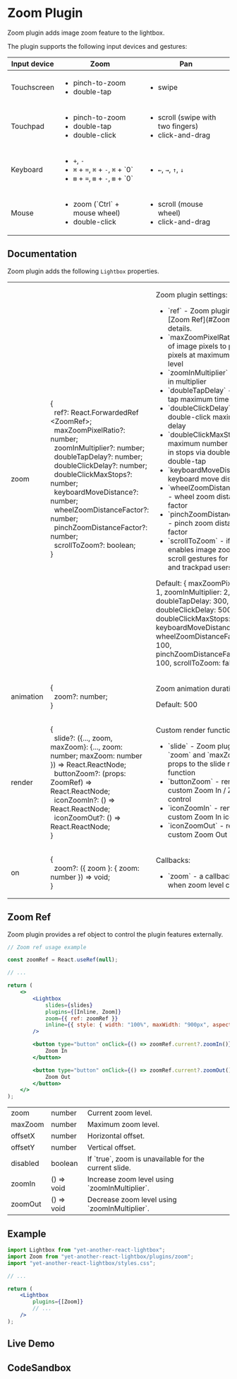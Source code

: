 # Zoom Plugin

Zoom plugin adds image zoom feature to the lightbox.

The plugin supports the following input devices and gestures:

<table class="docs">
    <thead>
    <tr>
        <th>Input device</th>
        <th>Zoom</th>
        <th>Pan</th>
    </tr>
    </thead>
    <tbody>
    <tr>
        <td>Touchscreen</td>
        <td>
            <ul>
                <li>pinch-to-zoom</li>
                <li>double-tap</li>
            </ul>
        </td>
        <td>
            <ul>
                <li>swipe</li>
            </ul>
        </td>
    </tr>
    <tr>
        <td>Touchpad</td>
        <td>
            <ul>
                <li>pinch-to-zoom</li>
                <li>double-tap</li>
                <li>double-click</li>
            </ul>
        </td>
        <td>
            <ul>
                <li>scroll (swipe with two fingers)</li>
                <li>click-and-drag</li>
            </ul>
        </td>
    </tr>
    <tr>
        <td>Keyboard</td>
        <td>
            <ul>
                <li><code class="text-base">+</code>, <code class="text-base">-</code></li>
                <li>
                    <code class="text-base">&#x2318;</code>&nbsp;+&nbsp;<code class="text-base">=</code>,
                    <code class="text-base">&#x2318;</code>&nbsp;+&nbsp;<code class="text-base">-</code>,
                    <code class="text-base">&#x2318;</code>&nbsp;+&nbsp;`0`
                </li>
                <li>
                    <code class="text-base">&#x229E;</code>&nbsp;+&nbsp;<code class="text-base">=</code>,
                    <code class="text-base">&#x229E;</code>&nbsp;+&nbsp;<code class="text-base">-</code>,
                    <code class="text-base">&#x229E;</code>&nbsp;+&nbsp;`0`
                </li>
            </ul>
        </td>
        <td>
            <ul>
                <li>
                    <code class="text-base">&#x2190;</code>, <code class="text-base">&#x2192;</code>,
                    <code class="text-base">&#x2191;</code>, <code class="text-base">&#x2193;</code>
                </li>
            </ul>
        </td>
    </tr>
    <tr>
        <td>Mouse</td>
        <td>
            <ul>
                <li>zoom (`Ctrl` + mouse wheel)</li>
                <li>double-click</li>
            </ul>
        </td>
        <td>
            <ul>
                <li>scroll (mouse wheel)</li>
                <li>click-and-drag</li>
            </ul>
        </td>
    </tr>
    </tbody>
</table>

## Documentation

Zoom plugin adds the following `Lightbox` properties.

<table class="docs">
    <tbody>
    <tr>
        <td>zoom</td>
        <td>
            &#123;<br />
            &nbsp;&nbsp;ref?: React.ForwardedRef&#8203;&lt;ZoomRef&gt;;<br />
            &nbsp;&nbsp;maxZoomPixelRatio?: number;<br />
            &nbsp;&nbsp;zoomInMultiplier?: number;<br />
            &nbsp;&nbsp;doubleTapDelay?: number;<br />
            &nbsp;&nbsp;doubleClickDelay?: number;<br />
            &nbsp;&nbsp;doubleClickMaxStops?: number;<br />
            &nbsp;&nbsp;keyboardMoveDistance?: number;<br />
            &nbsp;&nbsp;wheelZoomDistanceFactor?: number;<br />
            &nbsp;&nbsp;pinchZoomDistanceFactor?: number;<br />
            &nbsp;&nbsp;scrollToZoom?: boolean;<br />
            &#125;
        </td>
        <td>
            <p>Zoom plugin settings:</p>
            <ul>
                <li>`ref` - Zoom plugin ref. See [Zoom Ref](#ZoomRef) for details.</li>
                <li>`maxZoomPixelRatio` - ratio of image pixels to physical pixels at maximum zoom level</li>
                <li>`zoomInMultiplier` - zoom-in multiplier</li>
                <li>`doubleTapDelay` - double-tap maximum time delay</li>
                <li>`doubleClickDelay` - double-click maximum time delay</li>
                <li>`doubleClickMaxStops` - maximum number of zoom-in stops via double-click or double-tap</li>
                <li>`keyboardMoveDistance` - keyboard move distance</li>
                <li>`wheelZoomDistanceFactor` - wheel zoom distance factor</li>
                <li>`pinchZoomDistanceFactor` - pinch zoom distance factor</li>
                <li>`scrollToZoom` - if `true`, enables image zoom via scroll gestures for mouse and trackpad users</li>
            </ul>
            <p>
                Default: <span class="font-mono">&#123; maxZoomPixelRatio: 1, zoomInMultiplier: 2, doubleTapDelay: 300, doubleClickDelay: 500,
                doubleClickMaxStops: 2, keyboardMoveDistance: 50, wheelZoomDistanceFactor: 100, pinchZoomDistanceFactor:
                100, scrollToZoom: false &#125;</span>
            </p>
        </td>
    </tr>
    <tr>
        <td>animation</td>
        <td>
            &#123;<br />
            &nbsp;&nbsp;zoom?: number;<br />
            &#125;
        </td>
        <td>
            <p>Zoom animation duration.</p>
            <p>Default: <span class="font-mono">500</span></p>
        </td>
    </tr>
    <tr>
        <td>render</td>
        <td>
            &#123;<br />
            &nbsp;&nbsp;slide?: (&#123;..., zoom, maxZoom&#125;: &#123;..., zoom: number; maxZoom: number &#125;) => React.ReactNode;<br/>
            &nbsp;&nbsp;buttonZoom?: (props: ZoomRef) => React.ReactNode;<br />
            &nbsp;&nbsp;iconZoomIn?: () => React.ReactNode;<br />
            &nbsp;&nbsp;iconZoomOut?: () => React.ReactNode;<br />
            &#125;
        </td>
        <td>
            <p>Custom render functions:</p>
            <ul>
                <li>`slide` - Zoom plugin adds `zoom` and `maxZoom` props to the slide render function</li>
                <li>`buttonZoom` - render custom Zoom In / Zoom Out control</li>
                <li>`iconZoomIn` - render custom Zoom In icon</li>
                <li>`iconZoomOut` - render custom Zoom Out icon</li>
            </ul>
        </td>
    </tr>
    <tr>
        <td>on</td>
        <td>
            &#123;<br />
            &nbsp;&nbsp;zoom?: (&#123; zoom &#125;: &#123; zoom: number &#125;) => void;<br />
            &#125;
        </td>
        <td>
            <p>Callbacks:</p>
            <ul>
                <li>`zoom` - a callback called when zoom level changes</li>
            </ul>
        </td>
    </tr>
    </tbody>
</table>

## Zoom Ref

Zoom plugin provides a ref object to control the plugin features externally.

```jsx
// Zoom ref usage example

const zoomRef = React.useRef(null);

// ...

return (
    <>
        <Lightbox
            slides={slides}
            plugins={[Inline, Zoom]}
            zoom={{ ref: zoomRef }}
            inline={{ style: { width: "100%", maxWidth: "900px", aspectRatio: "3 / 2" } }}
        />

        <button type="button" onClick={() => zoomRef.current?.zoomIn()}>
            Zoom In
        </button>

        <button type="button" onClick={() => zoomRef.current?.zoomOut()}>
            Zoom Out
        </button>
    </>
);
```

<table class="docs">
    <tbody>
    <tr>
        <td>zoom</td>
        <td>number</td>
        <td>Current zoom level.</td>
    </tr>
    <tr>
        <td>maxZoom</td>
        <td>number</td>
        <td>Maximum zoom level.</td>
    </tr>
    <tr>
        <td>offsetX</td>
        <td>number</td>
        <td>Horizontal offset.</td>
    </tr>
    <tr>
        <td>offsetY</td>
        <td>number</td>
        <td>Vertical offset.</td>
    </tr>
    <tr>
        <td>disabled</td>
        <td>boolean</td>
        <td>If `true`, zoom is unavailable for the current slide.</td>
    </tr>
    <tr>
        <td>zoomIn</td>
        <td>() => void</td>
        <td>Increase zoom level using `zoomInMultiplier`.</td>
    </tr>
    <tr>
        <td>zoomOut</td>
        <td>() => void</td>
        <td>Decrease zoom level using `zoomInMultiplier`.</td>
    </tr>
    </tbody>
</table>

## Example

```jsx
import Lightbox from "yet-another-react-lightbox";
import Zoom from "yet-another-react-lightbox/plugins/zoom";
import "yet-another-react-lightbox/styles.css";

// ...

return (
    <Lightbox
        plugins={[Zoom]}
        // ...
    />
);
```

## Live Demo

<ZoomPluginExample />

## CodeSandbox

<CodeSandboxLink file="/src/examples/ZoomPlugin.tsx" path="/plugins/zoom" />

